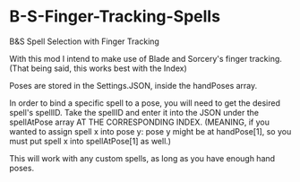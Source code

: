 # B-S-Finger-Tracking-Spells
B&S Spell Selection with Finger Tracking

With this mod I intend to make use of Blade and Sorcery's finger tracking.
(That being said, this works best with the Index)

Poses are stored in the Settings.JSON, inside the handPoses array.

In order to bind a specific spell to a pose, you will need to get the desired spell's spellID.
Take the spellID and enter it into the JSON under the spellAtPose array AT THE CORRESPONDING INDEX.
(MEANING, if you wanted to assign spell x into pose y: pose y might be at handPose[1], so you must put spell x into spellAtPose[1] as well.)

This will work with any custom spells, as long as you have enough hand poses.
